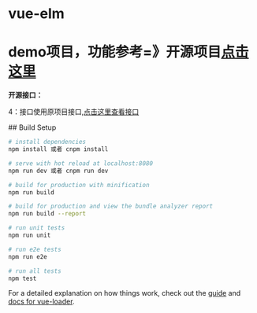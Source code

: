 # vue-elm
<h1>demo项目，功能参考=》开源项目<a href="https://github.com/bailicangdu/vue2-elm" target="_blank">点击这里</a>
</h1>
<div>
<b>开源接口：</b>
<p>4：接口使用原项目接口,<a href="https://github.com/bailicangdu/node-elm/blob/master/API.md" target="_blank">点击这里查看接口</a></p>

</div>
## Build Setup

``` bash
# install dependencies
npm install 或者 cnpm install

# serve with hot reload at localhost:8080
npm run dev 或者 cnpm run dev

# build for production with minification
npm run build

# build for production and view the bundle analyzer report
npm run build --report

# run unit tests
npm run unit

# run e2e tests
npm run e2e

# run all tests
npm test
```
For a detailed explanation on how things work, check out the [guide](http://vuejs-templates.github.io/webpack/) and [docs for vue-loader](http://vuejs.github.io/vue-loader).
